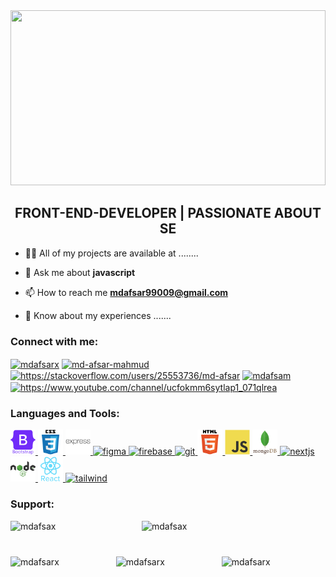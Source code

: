 <div align="center">
  <img height="280" width="100%" src="https://i.postimg.cc/5yQVB3JG/Olivia-Wilson-2.png"  />
</div>



###

<h2 align="center">FRONT-END-DEVELOPER | PASSIONATE ABOUT SE</h3>

- 👨‍💻 All of my projects are available at ........

- 💬 Ask me about **javascript**

- 📫 How to reach me **mdafsar99009@gmail.com**

- 📄 Know about my experiences .......

<h3 align="left">Connect with me:</h3>
<p align="left">
<a href="https://twitter.com/mdafsarx" target="blank"><img align="center" src="https://raw.githubusercontent.com/rahuldkjain/github-profile-readme-generator/master/src/images/icons/Social/twitter.svg" alt="mdafsarx" height="30" width="40" /></a>
<a href="https://linkedin.com/in/md-afsar-mahmud" target="blank"><img align="center" src="https://raw.githubusercontent.com/rahuldkjain/github-profile-readme-generator/master/src/images/icons/Social/linked-in-alt.svg" alt="md-afsar-mahmud" height="30" width="40" /></a>
<a href="https://stackoverflow.com/users/https://stackoverflow.com/users/25553736/md-afsar" target="blank"><img align="center" src="https://raw.githubusercontent.com/rahuldkjain/github-profile-readme-generator/master/src/images/icons/Social/stack-overflow.svg" alt="https://stackoverflow.com/users/25553736/md-afsar" height="30" width="40" /></a>
<a href="https://dribbble.com/mdafsam" target="blank"><img align="center" src="https://raw.githubusercontent.com/rahuldkjain/github-profile-readme-generator/master/src/images/icons/Social/dribbble.svg" alt="mdafsam" height="30" width="40" /></a>
<a href="https://www.youtube.com/c/https://www.youtube.com/channel/ucfokmm6sytlap1_071qlrea" target="blank"><img align="center" src="https://raw.githubusercontent.com/rahuldkjain/github-profile-readme-generator/master/src/images/icons/Social/youtube.svg" alt="https://www.youtube.com/channel/ucfokmm6sytlap1_071qlrea" height="30" width="40" /></a>
</p>

<h3 align="left">Languages and Tools:</h3>
<p align="left"> <a href="https://getbootstrap.com" target="_blank" rel="noreferrer"> <img src="https://raw.githubusercontent.com/devicons/devicon/master/icons/bootstrap/bootstrap-plain-wordmark.svg" alt="bootstrap" width="40" height="40"/> </a> <a href="https://www.w3schools.com/css/" target="_blank" rel="noreferrer"> <img src="https://raw.githubusercontent.com/devicons/devicon/master/icons/css3/css3-original-wordmark.svg" alt="css3" width="40" height="40"/> </a> <a href="https://expressjs.com" target="_blank" rel="noreferrer"> <img src="https://raw.githubusercontent.com/devicons/devicon/master/icons/express/express-original-wordmark.svg" alt="express" width="40" height="40"/> </a> <a href="https://www.figma.com/" target="_blank" rel="noreferrer"> <img src="https://www.vectorlogo.zone/logos/figma/figma-icon.svg" alt="figma" width="40" height="40"/> </a> <a href="https://firebase.google.com/" target="_blank" rel="noreferrer"> <img src="https://www.vectorlogo.zone/logos/firebase/firebase-icon.svg" alt="firebase" width="40" height="40"/> </a> <a href="https://git-scm.com/" target="_blank" rel="noreferrer"> <img src="https://www.vectorlogo.zone/logos/git-scm/git-scm-icon.svg" alt="git" width="40" height="40"/> </a> <a href="https://www.w3.org/html/" target="_blank" rel="noreferrer"> <img src="https://raw.githubusercontent.com/devicons/devicon/master/icons/html5/html5-original-wordmark.svg" alt="html5" width="40" height="40"/> </a> <a href="https://developer.mozilla.org/en-US/docs/Web/JavaScript" target="_blank" rel="noreferrer"> <img src="https://raw.githubusercontent.com/devicons/devicon/master/icons/javascript/javascript-original.svg" alt="javascript" width="40" height="40"/> </a> <a href="https://www.mongodb.com/" target="_blank" rel="noreferrer"> <img src="https://raw.githubusercontent.com/devicons/devicon/master/icons/mongodb/mongodb-original-wordmark.svg" alt="mongodb" width="40" height="40"/> </a> <a href="https://nextjs.org/" target="_blank" rel="noreferrer"> <img src="https://cdn.worldvectorlogo.com/logos/nextjs-2.svg" alt="nextjs" width="40" height="40"/> </a> <a href="https://nodejs.org" target="_blank" rel="noreferrer"> <img src="https://raw.githubusercontent.com/devicons/devicon/master/icons/nodejs/nodejs-original-wordmark.svg" alt="nodejs" width="40" height="40"/> </a> <a href="https://reactjs.org/" target="_blank" rel="noreferrer"> <img src="https://raw.githubusercontent.com/devicons/devicon/master/icons/react/react-original-wordmark.svg" alt="react" width="40" height="40"/> </a> <a href="https://tailwindcss.com/" target="_blank" rel="noreferrer"> <img src="https://www.vectorlogo.zone/logos/tailwindcss/tailwindcss-icon.svg" alt="tailwind" width="40" height="40"/> </a> </p>

<h3 align="left">Support:</h3>
<p><a href="https://www.buymeacoffee.com/mdafsax"> <img align="left" src="https://cdn.buymeacoffee.com/buttons/v2/default-yellow.png" height="50" width="210" alt="mdafsax" /></a><a href="https://ko-fi.com/mdafsax"> <img align="left" src="https://cdn.ko-fi.com/cdn/kofi3.png?v=3" height="50" width="210" alt="mdafsax" /></a></p><br><br>


###

<div style="display:flex; justify-content: space-between;">
  <img src="https://github-readme-stats.vercel.app/api/top-langs?username=mdafsarx&show_icons=true&locale=en&layout=compact" alt="mdafsarx" width="33%" height="195" />
  <img src="https://github-readme-stats.vercel.app/api?username=mdafsarx&show_icons=true&locale=en" alt="mdafsarx" width="33%" height="195" />
  <img src="https://github-readme-streak-stats.herokuapp.com/?user=mdafsarx&" alt="mdafsarx" width="33%" height="195" />
</div>




